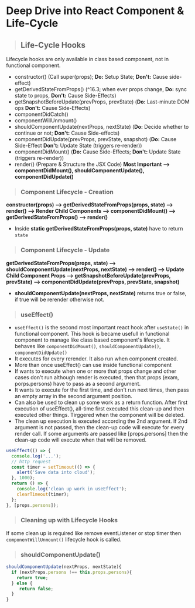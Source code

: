 
# Deep Drive into React Component & Life-Cycle
>## Life-Cycle Hooks
Lifecycle hooks are only available in class based component, not in functional component.
- constructor() (Call super(props); **Do:** Setup State; **Don't:** Cause side-effect)
- getDerivedStateFromProps() (^16.3; when ever props change, **Do:** sync state to props, **Don't:** Cause Side-Effects)
- getSnapshotBeforeUpdate(prevProps, prevState) (**Do:** Last-minute DOM ops **Don't:** Cause Side-Effects)
- componentDidCatch()
- componentWillUnmount()
- shouldComponentUpdate(nextProps, nextState) (**Do:** Decide whether to continue or not; **Don't:** Cause Side-effects)
- componentDidUpdate(prevProps, prevState, snapshot) (**Do:** Cause Side-Effect **Don't:** Update State (triggers re-render))
- componentDidMount() (**Do:** Cause Side-Effects; **Don't:** Update State (triggers re-render))
- render() (Prepare & Structure the JSX Code)
**Most Important --> componentDidMount(), shouldComponentUpdate(), componentDidUpdate()**


>### Component Lifecycle - Creation
**constructor(props) --> getDerivedStateFromProps(props, state) --> render() --> Render Child Components --> componentDidMount() --> getDerivedStateFromProps() --> render()**
- Inside **static getDerivedStateFromProps(props, state)** have to return `state`


>### Component Lifecycle - Update
**getDerivedStateFromProps(props, state) --> shouldComponentUpdate(nextProps, nextState) --> render() --> Update Child Component Props --> getSnapshotBeforeUpdate(prevProps, prevState) --> componentDidUpdate(prevProps, prevState, snapshot)**
- **shouldComponentUpdate(nextProps, nextState)**  returns true or false, if true will be rerender otherwise not.


>### useEffect()
- `useEffect()` is the second most important react hook after `useState()` in functional component. This hook is became usefull in functional component to manage like class based component's lifecycle. It behaves like `componentDidMount()`, `shouldComponentUpdate()`, `componentDidUpdate()`
- It executes for every rerender. It also run when component created. 
- More than once useEffect() can use inside functional component
- If wants to execute when one or more that props change and other cases don't run although render is executed, then that props (exam, porps.persons) have to pass as a second argument.
- It wants to execute for the first time, and don't run next times, then pass an empty array in the second argument position.
- Can also be used to clean up some work as a return function. After first execution of useEffect(), all-time first executed this clean-up and then executed other things. Tirggered when the component will be deleted. 
- The clean up execution is executed according the 2nd argument. If 2nd argument is not passed, then the clean-up code will execute for every render call. If some arguments are passed like [props.persons] then the clean-up code will execute when that will be removed.
```js
useEffect(() => {
  console.log('...');
  // http request
  const timer = setTimeout(() => {
    alert('Save data into cloud');
  }, 1000);
  return () => {
    console.log('clean up work in useEffect');
    clearTimeout(timer);
  };
}, [props.persons]);
```

>### Cleaning up with Lifecycle Hooks
If some clean up is required like remove eventListener or stop timer then `componentWillUnmount()` lifecycle hook is called.

>### shouldComponentUpdate()
```js
shouldComponentUpdate(nextProps, nextState){
  if (nextProps.persons !== this.props.persons){
    return true;
  } else {
     return false;
  }
}
```
